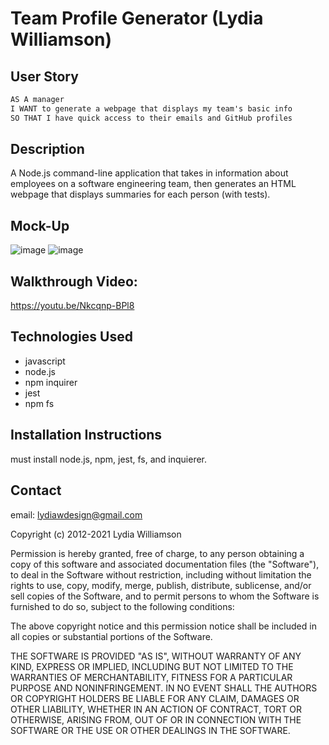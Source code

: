 # Team Profile Generator (Lydia Williamson)

## User Story

```md
AS A manager
I WANT to generate a webpage that displays my team's basic info
SO THAT I have quick access to their emails and GitHub profiles
```

## Description
A Node.js command-line application that takes in information about employees on a software engineering team, then generates an HTML webpage that displays summaries for each person (with tests).

## Mock-Up
![image](https://user-images.githubusercontent.com/87274229/136132139-94c4526d-f1e0-4db7-b739-148ed05f880d.png)
![image](https://user-images.githubusercontent.com/87274229/136132320-de5e0db3-f083-4425-b9ec-cb4bc176769c.png)



## Walkthrough Video: 
https://youtu.be/Nkcqnp-BPl8


## Technologies Used

 - javascript 
 - node.js
 - npm inquirer
 - jest
 - npm fs

## Installation Instructions
must install node.js, npm, jest, fs, and inquierer. 


## Contact

email: lydiawdesign@gmail.com

Copyright (c) 2012-2021 Lydia Williamson

Permission is hereby granted, free of charge, to any person obtaining
a copy of this software and associated documentation files (the
"Software"), to deal in the Software without restriction, including
without limitation the rights to use, copy, modify, merge, publish,
distribute, sublicense, and/or sell copies of the Software, and to
permit persons to whom the Software is furnished to do so, subject to
the following conditions:

The above copyright notice and this permission notice shall be
included in all copies or substantial portions of the Software.

THE SOFTWARE IS PROVIDED "AS IS", WITHOUT WARRANTY OF ANY KIND,
EXPRESS OR IMPLIED, INCLUDING BUT NOT LIMITED TO THE WARRANTIES OF
MERCHANTABILITY, FITNESS FOR A PARTICULAR PURPOSE AND
NONINFRINGEMENT. IN NO EVENT SHALL THE AUTHORS OR COPYRIGHT HOLDERS BE
LIABLE FOR ANY CLAIM, DAMAGES OR OTHER LIABILITY, WHETHER IN AN ACTION
OF CONTRACT, TORT OR OTHERWISE, ARISING FROM, OUT OF OR IN CONNECTION
WITH THE SOFTWARE OR THE USE OR OTHER DEALINGS IN THE SOFTWARE.

